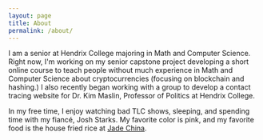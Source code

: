```yaml
---
layout: page
title: About
permalink: /about/
---
```


I am a senior at Hendrix College majoring in Math and Computer Science. Right now, I'm working on my senior capstone project developing a short online course to teach people without much experience in Math and Computer Science about cryptocurrencies (focusing on blockchain and hashing.) I also recently began working with a group to develop a contact tracing website for Dr. Kim Maslin, Professor of Politics at Hendrix College.

In my free time, I enjoy watching bad TLC shows, sleeping, and spending time with my fiancé, Josh Starks. My favorite color is pink, and my favorite food is the house fried rice at [Jade China][jade-china].

[jade-china]: https://www.facebook.com/pages/Jade-China/121755544551070
